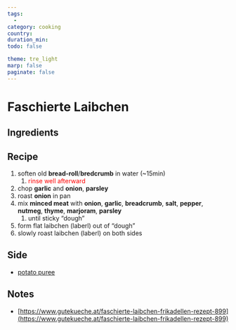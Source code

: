 ```yaml
---
tags:
  - 
category: cooking
country:
duration_min:
todo: false

theme: tre_light
marp: false
paginate: false
---
```


# Faschierte Laibchen

## Ingredients

## Recipe
1. soften old **bread-roll**/**bredcrumb** in water (~15min)
    1. <font color=red>rinse well afterward</font>
1. chop **garlic** and **onion**, **parsley**
1. roast **onion** in pan
1. mix **minced meat** with **onion**, **garlic**, **breadcrumb**, **salt**, **pepper**, **nutmeg**, **thyme**, **marjoram**, **parsley**
    1. until sticky “dough”
1. form flat laibchen (laberl) out of “dough”
1. slowly  roast laibchen (laberl) on both sides

## Side
* [potato puree](./PotatoPuree.md)

## Notes

* [https://www.gutekueche.at/faschierte-laibchen-frikadellen-rezept-899](https://www.gutekueche.at/faschierte-laibchen-frikadellen-rezept-899)
